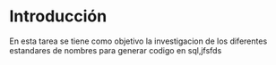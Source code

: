 #
# **Introducción**
En esta tarea se tiene como objetivo la investigacion de los diferentes estandares de nombres para generar codigo en sql,jfsfds
                                                           
